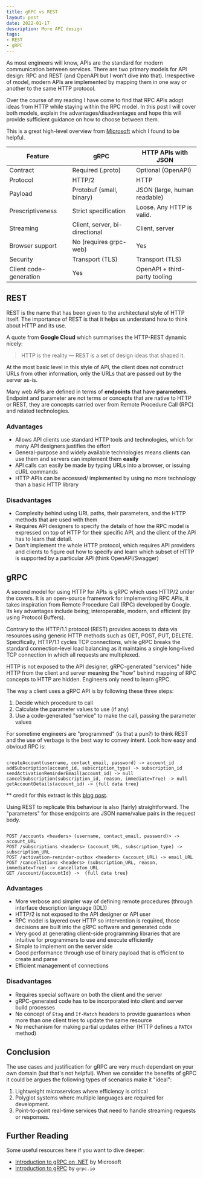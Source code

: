 ```yaml
---
title: gRPC vs REST
layout: post
date: 2022-01-17
description: More API design
tags: 
- REST 
- gRPC 
---
```


As most engineers will know, APIs are the standard for modern communication between 
services. There are two primary models for API design: RPC and REST (and OpenAPI but 
I won't dive into that). Irrespective of model, modern APIs are implemented by mapping 
them in one way or another to the same HTTP protocol.

Over the course of my reading I have come to find that RPC APIs adopt ideas from 
HTTP while staying within the RPC model. In this post I will cover both models, 
explain the advantages/disadvantages and hope this will provide sufficient guidance 
on how to choose between them.

This is a great high-level overview from [Microsoft](https://docs.microsoft.com/en-us/aspnet/core/grpc/comparison?view=aspnetcore-6.0#high-level-comparison) 
which I found to be helpful.

| Feature                | gRPC                           | HTTP APIs with JSON           |
|------------------------|--------------------------------|-------------------------------|
| Contract               | Required (.proto)              | Optional (OpenAPI)            |
| Protocol               | HTTP/2                         | HTTP                          |
| Payload                | Protobuf (small, binary)       | JSON (large, human readable)  |
| Prescriptiveness       | Strict specification           | Loose. Any HTTP is valid.     |
| Streaming              | Client, server, bi-directional | Client, server                |
| Browser support        | No (requires grpc-web)         | Yes                           |
| Security               | Transport (TLS)                | Transport (TLS)               |
| Client code-generation | Yes                            | OpenAPI + third-party tooling |

## REST 

REST is the name that has been given to the architectural style of HTTP itself. The 
importance of REST is that it helps us understand how to think about HTTP and its use. 

A quote from __Google Cloud__ which summarises the HTTP-REST dynamic nicely:
>  HTTP is the reality — REST is a set of design ideas that shaped it.

At the most basic level in this style of API, the client does not construct URLs from 
other information, only the URLs that are passed out by the server as-is.

Many web APIs are defined in terms of **endpoints** that have **parameters**. Endpoint 
and parameter are not terms or concepts that are native to HTTP or REST, they are 
concepts carried over from Remote Procedure Call (RPC) and related technologies.

### Advantages

- Allows API clients use standard HTTP tools and technologies, which for many API 
designers justifies the effort
- General-purpose and widely available technologies means clients can use them and 
servers can implement them __easily__
- API calls can easily be made by typing URLs into a browser, or issuing cURL commands
- HTTP APIs can be accessed/ implemented by using no more technology than a basic HTTP 
library

### Disadvantages

- Complexity behind using URL paths, their parameters, and the HTTP methods that are 
used with them
- Requires API designers to specify the details of how the RPC model is expressed on 
top of HTTP for their specific API, and the client of the API has to learn that detail.
- Don't implement the whole HTTP protocol, which requires API providers and clients to 
figure out how to specify and learn which subset of HTTP is supported by a particular 
API (think OpenAPI/Swagger)

## gRPC

A second model for using HTTP for APIs is gRPC which uses HTTP/2 under the covers. 
It is an open-source framework for implementing RPC APIs, it takes inspiration from 
Remote Procedure Call (RPC) developed by Google. Its key advantages include being; 
interoperable, modern, and efficient (by using Protocol Buffers).

Contrary to the HTTP/1.1 protocol (REST) provides access to data via resources using 
generic HTTP methods such as GET, POST, PUT, DELETE. Specifically, HTTP/1.1 cycles 
TCP connections, while gRPC breaks the standard connection-level load balancing as 
it maintains a single long-lived TCP connection in which all requests are multiplexed.

HTTP is not exposed to the API designer, gRPC-generated "services" hide HTTP from 
the client and server meaning the "how" behind mapping of RPC concepts to HTTP are 
hidden. Engineers only need to learn gRPC.

The way a client uses a gRPC API is by following these three steps:
1. Decide which procedure to call
2. Calculate the parameter values to use (if any)
3. Use a code-generated "service" to make the call, passing the parameter values

For sometime engineers are "programmed" (is that a pun?) to think REST and the use of 
verbage is the best way to convey intent. Look how easy and obvioud RPC is:

```

createAccount(username, contact_email, password) -> account_id
addSubscription(account_id, subscription_type) -> subscription_id
sendActivationReminderEmail(account_id) -> null
cancelSubscription(subscription_id, reason, immediate=True) -> null
getAccountDetails(account_id) -> {full data tree}

```

** credit for this extract is this [blog post](https://www.freecodecamp.org/news/rest-is-the-new-soap-97ff6c09896d/).

Using REST to replicate this behaviour is also (fairly) straightforward. The "parameters" 
for those endpoints are JSON name/value pairs in the request body.

```

POST /accounts <headers> (username, contact_email, password)> -> account_URL
POST /subscriptions <headers> (account_URL, subscription_type) -> subscription_URL
POST /activation-reminder-outbox <headers> (account_URL) -> email_URL
POST /cancellations <headers> (subscription_URL, reason, immediate=True) -> cancellaton_URL
GET /account/{accountId} ->  {full data tree}

```

### Advantages

- More verbose and simpler way of defining remote procedures (through interface 
description language (IDL))
- HTTP/2 is not exposed to the API designer or API user
- RPC model is layered over HTTP so intervention is required, those decisions are built 
into the gRPC software and generated code
- Very good at generating client-side programming libraries that are intuitive for 
programmers to use and execute efficiently
- Simple to implement on the server side
- Good performance through use of binary payload that is efficient to create and parse
- Efficient management of connections

### Disadvantages

- Requires special software on both the client and the server
- gRPC-generated code has to be incorporated into client and server build processes
- No concept of `Etag` and `If-Match` headers to provide guarantees when more than one
client tries to update the same resource
- No mechanism for making partial updates either (HTTP defines a `PATCH` method)

## Conclusion

The use cases and justification for gRPC are very much dependant on your own domain 
(but that's not helpful). When we consider the benefits of gRPC it could be argues the following 
types of scenarios make it "ideal":
1. Lightweight microservices where efficiency is critical
2. Polyglot systems where multiple languages are required for development.
3. Point-to-point real-time services that need to handle streaming requests or responses.

## Further Reading 
Some useful resources here if you want to dive deeper:
- [Introduction to gRPC on .NET](https://docs.microsoft.com/en-us/aspnet/core/grpc/?view=aspnetcore-5.0) by Microsoft
- [Introduction to gRPC](https://grpc.io/docs/what-is-grpc/introduction/) by `grpc.io`

